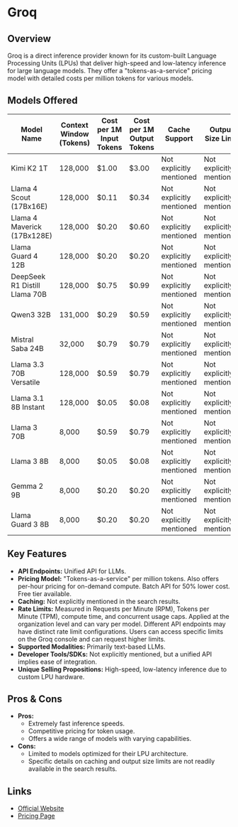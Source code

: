 # Groq

## Overview
Groq is a direct inference provider known for its custom-built Language Processing Units (LPUs) that deliver high-speed and low-latency inference for large language models. They offer a "tokens-as-a-service" pricing model with detailed costs per million tokens for various models.

## Models Offered
| Model Name | Context Window (Tokens) | Cost per 1M Input Tokens | Cost per 1M Output Tokens | Cache Support | Output Size Limit | Notes |
|---|---|---|---|---|---|---|
| Kimi K2 1T | 128,000 | $1.00 | $3.00 | Not explicitly mentioned | Not explicitly mentioned | |
| Llama 4 Scout (17Bx16E) | 128,000 | $0.11 | $0.34 | Not explicitly mentioned | Not explicitly mentioned | |
| Llama 4 Maverick (17Bx128E) | 128,000 | $0.20 | $0.60 | Not explicitly mentioned | Not explicitly mentioned | |
| Llama Guard 4 12B | 128,000 | $0.20 | $0.20 | Not explicitly mentioned | Not explicitly mentioned | |
| DeepSeek R1 Distill Llama 70B | 128,000 | $0.75 | $0.99 | Not explicitly mentioned | Not explicitly mentioned | |
| Qwen3 32B | 131,000 | $0.29 | $0.59 | Not explicitly mentioned | Not explicitly mentioned | |
| Mistral Saba 24B | 32,000 | $0.79 | $0.79 | Not explicitly mentioned | Not explicitly mentioned | |
| Llama 3.3 70B Versatile | 128,000 | $0.59 | $0.79 | Not explicitly mentioned | Not explicitly mentioned | |
| Llama 3.1 8B Instant | 128,000 | $0.05 | $0.08 | Not explicitly mentioned | Not explicitly mentioned | |
| Llama 3 70B | 8,000 | $0.59 | $0.79 | Not explicitly mentioned | Not explicitly mentioned | |
| Llama 3 8B | 8,000 | $0.05 | $0.08 | Not explicitly mentioned | Not explicitly mentioned | |
| Gemma 2 9B | 8,000 | $0.20 | $0.20 | Not explicitly mentioned | Not explicitly mentioned | |
| Llama Guard 3 8B | 8,000 | $0.20 | $0.20 | Not explicitly mentioned | Not explicitly mentioned | |

## Key Features
*   **API Endpoints:** Unified API for LLMs.
*   **Pricing Model:** "Tokens-as-a-service" per million tokens. Also offers per-hour pricing for on-demand compute. Batch API for 50% lower cost. Free tier available.
*   **Caching:** Not explicitly mentioned in the search results.
*   **Rate Limits:** Measured in Requests per Minute (RPM), Tokens per Minute (TPM), compute time, and concurrent usage caps. Applied at the organization level and can vary per model. Different API endpoints may have distinct rate limit configurations. Users can access specific limits on the Groq console and can request higher limits.
*   **Supported Modalities:** Primarily text-based LLMs.
*   **Developer Tools/SDKs:** Not explicitly mentioned, but a unified API implies ease of integration.
*   **Unique Selling Propositions:** High-speed, low-latency inference due to custom LPU hardware.

## Pros & Cons
*   **Pros:**
    *   Extremely fast inference speeds.
    *   Competitive pricing for token usage.
    *   Offers a wide range of models with varying capabilities.
*   **Cons:**
    *   Limited to models optimized for their LPU architecture.
    *   Specific details on caching and output size limits are not readily available in the search results.

## Links
*   [Official Website](https://groq.com/)
*   [Pricing Page](https://groq.com/pricing)